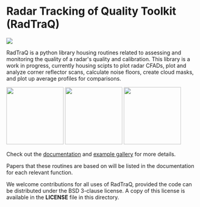 Radar Tracking of Quality Toolkit (RadTraQ)
============================================

![](https://github.com/ARM-Development/RadTraQ/workflows/RadTRAQ/badge.svg)

RadTraQ is a python library housing routines related to assessing and monitoring the quality of a radar's quality and calibration. This library is a work in progress, currently housing scipts to plot radar CFADs, plot and analyze corner reflector scans, calculate noise floors, create cloud masks, and plot up average profiles for comparisons.  

<img src="https://arm-development.github.io/RadTraQ/build/html/_images/sphx_glr_plot_corner_reflector_raster_001.png" height="150"> <img src="https://arm-development.github.io/RadTraQ/build/html/_images/sphx_glr_plot_cloud_mask_001.png" height="150"> <img src="https://arm-development.github.io/RadTraQ/build/html/_images/sphx_glr_plot_mask_vpt_001.png" height="150">

Check out the [documentation](https://arm-development.github.io/RadTraQ/build/html/index.html) and [example gallery](https://arm-development.github.io/RadTraQ/build/html/source/auto_examples/index.html) for more details.

Papers that these routines are based on will be listed in the documentation for each relevant function.

We welcome contributions for all uses of RadTraQ, provided the code can be
distributed under the BSD 3-clause license. A copy of this license is
available in the **LICENSE** file in this directory.
